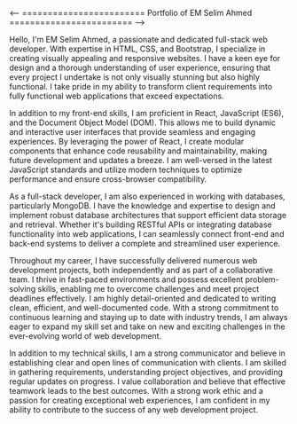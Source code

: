 <-- ======================== Portfolio of EM Selim Ahmed ======================== -->

Hello, I'm EM Selim Ahmed, a passionate and dedicated full-stack web developer. With expertise in HTML, CSS, and Bootstrap, I specialize in creating visually appealing and responsive websites. I have a keen eye for design and a thorough understanding of user experience, ensuring that every project I undertake is not only visually stunning but also highly functional. I take pride in my ability to transform client requirements into fully functional web applications that exceed expectations.

In addition to my front-end skills, I am proficient in React, JavaScript (ES6), and the Document Object Model (DOM). This allows me to build dynamic and interactive user interfaces that provide seamless and engaging experiences. By leveraging the power of React, I create modular components that enhance code reusability and maintainability, making future development and updates a breeze. I am well-versed in the latest JavaScript standards and utilize modern techniques to optimize performance and ensure cross-browser compatibility.


As a full-stack developer, I am also experienced in working with databases, particularly MongoDB. I have the knowledge and expertise to design and implement robust database architectures that support efficient data storage and retrieval. Whether it's building RESTful APIs or integrating database functionality into web applications, I can seamlessly connect front-end and back-end systems to deliver a complete and streamlined user experience.


Throughout my career, I have successfully delivered numerous web development projects, both independently and as part of a collaborative team. I thrive in fast-paced environments and possess excellent problem-solving skills, enabling me to overcome challenges and meet project deadlines effectively. I am highly detail-oriented and dedicated to writing clean, efficient, and well-documented code. With a strong commitment to continuous learning and staying up to date with industry trends, I am always eager to expand my skill set and take on new and exciting challenges in the ever-evolving world of web development.


In addition to my technical skills, I am a strong communicator and believe in establishing clear and open lines of communication with clients. I am skilled in gathering requirements, understanding project objectives, and providing regular updates on progress. I value collaboration and believe that effective teamwork leads to the best outcomes. With a strong work ethic and a passion for creating exceptional web experiences, I am confident in my ability to contribute to the success of any web development project.

